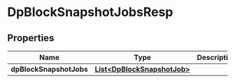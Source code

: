 # DpBlockSnapshotJobsResp

## Properties
Name | Type | Description | Notes
------------ | ------------- | ------------- | -------------
**dpBlockSnapshotJobs** | [**List&lt;DpBlockSnapshotJob&gt;**](DpBlockSnapshotJob.md) |  | 
